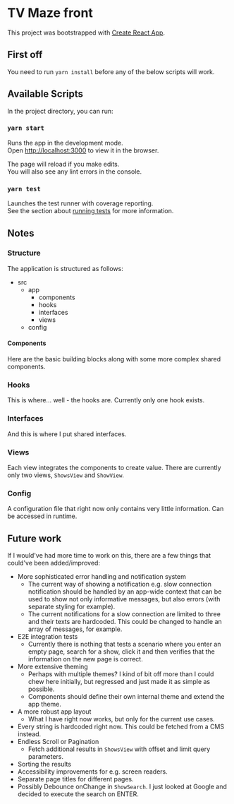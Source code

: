 # TV Maze front

This project was bootstrapped with [Create React App](https://github.com/facebook/create-react-app).

## First off

You need to run `yarn install` before any of the below scripts will work.

## Available Scripts

In the project directory, you can run:

### `yarn start`

Runs the app in the development mode.\
Open [http://localhost:3000](http://localhost:3000) to view it in the browser.

The page will reload if you make edits.\
You will also see any lint errors in the console.

### `yarn test`

Launches the test runner with coverage reporting.\
See the section about [running tests](https://facebook.github.io/create-react-app/docs/running-tests) for more information.

## Notes

### Structure

The application is structured as follows:

- src
  - app
    - components
    - hooks
    - interfaces
    - views
  - config

#### Components

Here are the basic building blocks along with some more complex shared components.

### Hooks

This is where... well - the hooks are. Currently only one hook exists.

### Interfaces

And this is where I put shared interfaces.

### Views

Each view integrates the components to create value. There are currently only two views, `ShowsView` and `ShowView`.

### Config

A configuration file that right now only contains very little information. Can be accessed in runtime.

## Future work

If I would've had more time to work on this, there are a few things that could've been added/improved:

- More sophisticated error handling and notification system
  - The current way of showing a notification e.g. slow connection notification should be handled by an app-wide context that can be used to show not only informative messages, but also errors (with separate styling for example).
  - The current notifications for a slow connection are limited to three and their texts are hardcoded. This could be changed to handle an array of messages, for example.
- E2E integration tests
  - Currently there is nothing that tests a scenario where you enter an empty page, search for a show, click it and then verifies that the information on the new page is correct.
- More extensive theming
  - Perhaps with multiple themes? I kind of bit off more than I could chew here initially, but regressed and just made it as simple as possible.
  - Components should define their own internal theme and extend the app theme.
- A more robust app layout
  - What I have right now works, but only for the current use cases.
- Every string is hardcoded right now. This could be fetched from a CMS instead.
- Endless Scroll or Pagination
  - Fetch additional results in `ShowsView` with offset and limit query parameters.
- Sorting the results
- Accessibility improvements for e.g. screen readers.
- Separate page titles for different pages.
- Possibly Debounce onChange in `ShowSearch`. I just looked at Google and decided to execute the search on ENTER.
